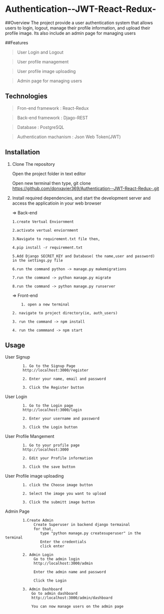 # Authentication--JWT-React-Redux-

##Overview
    The project provide a user authentication system that allows users to login, logout, manage their profile information, and upload their profile image. Its also include an admin page for managing users

##Features

> User Login and Logout

> User profile management

> User profile image uploading

> Admin page for managing users

## Technologies

> Fron-end framework : React-Redux

> Back-end framework : Djago-REST

> Database : PostgreSQL

> Authentication machanism : Json Web Token(JWT)

## Installation

1. Clone The repository
   
   Open the project folder in text editor
   
   Open new terminal
   then type,
   git clone https://github.com/donxavier369/Authentication--JWT-React-Redux-.git
   

   
3. Install required dependencies, and start the development server and access the applicatioin in your web browser
   
   => Back-end
   
	   1.create Vertual Enviornment
   
	   2.activate vertual enviornment
   
	   3.Navigate to requirement.txt file then,
   
	   4.pip install -r requirement.txt
   
	   5.Add Django SECRET_KEY and Database( the name,user and password) in the settings.py file
   
	   6.run the command python -> manage.py makemigrations
   
	   7.run the command -> python manage.py migrate
   
	   8.run the command -> python manage.py runserver
   

   => Front-end
   
           1. open a new terminal
   
	   2. navigate to project directory(ie, auth_users)
   
	   3. run the command -> npm install
   
	   4. run the commmand -> npm start

## Usage

User Signup

			1. Go to the Signup Page
			http://localhost:3000/register
   
			2. Enter your name, email and password
   
			3. Click the Register button
 
User Login

			1. Go to the Login page
			http://localhost:3000/login
   
			2. Enter your username and password
   
			3. Click the Login button

User Profile Mangement

			1. Go to your profile page
			http://localhost:3000
   
			2. Edit your Profile information
   
			3. Click the save button

User Profile image uploading

			1. click the Choose image button
   
			2. Select the image you want to upload
   
			3. Click the submitt image button

Admin Page

			1.Create Admin
				 Create Superuser in backend django termainal
				 for that,
					type "python manage.py createsuperuser" in the terminal
					Enter the credentials
					click enter
	
			2. Admin Login
				 Go to the admin login
				 http://localhost:3000/admin
     
				 Enter the admin name and password
     
				 Click the Login
     
			3. Admin Dashboard
				Go to admin dashboard
				http://localhost:3000/admin/dashboard
    
				You can now manage users on the admin page
				

        

 
  
   			
   		
   
   
